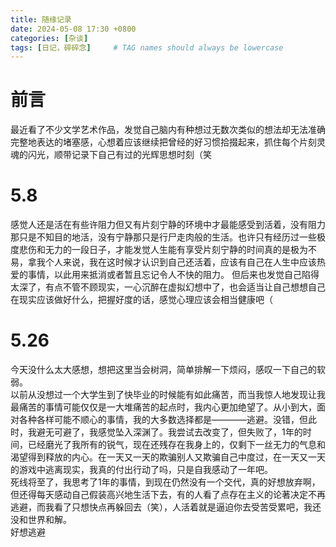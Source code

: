 ```yaml
---
title: 随缘记录
date: 2024-05-08 17:30 +0800
categories: [杂谈]
tags: [日记，碎碎念]     # TAG names should always be lowercase
---
```


# 前言
最近看了不少文学艺术作品，发觉自己脑内有种想过无数次类似的想法却无法准确完整地表达的堵塞感，心想着应该继续把曾经的好习惯拾掇起来，抓住每个片刻灵魂的闪光，顺带记录下自己有过的光辉思想时刻（笑

# 5.8
感觉人还是活在有些许阻力但又有片刻宁静的环境中才最能感受到活着，没有阻力那只是不知目的地活，没有宁静那只是行尸走肉般的生活。也许只有经历过一些极度悲伤和无力的一段日子，才能发觉人生能有享受片刻宁静的时间真的是极为不易，拿我个人来说，我在这时候才认识到自己还活着，应该有自己在人生中应该热爱的事情，以此用来抵消或者暂且忘记令人不快的阻力。
但后来也发觉自己陷得太深了，有点不管不顾现实，一心沉醉在虚拟幻想中了，也会适当让自己想想自己在现实应该做好什么，把握好度的话，感觉心理应该会相当健康吧（

# 5.26
今天没什么太大感想，想把这里当会树洞，简单排解一下烦闷，感叹一下自己的软弱。  
以前从没想过一个大学生到了快毕业的时候能有如此痛苦，而当我惊人地发现让我最痛苦的事情可能仅仅是一大堆痛苦的起点时，我内心更加绝望了。从小到大，面对各种各样可能不顺心的事情，我的大多数选择都是————逃避。没错，但此时，我避无可避了，我感觉坠入深渊了。我尝试去改变了，但失败了，1年的时间，已经磨光了我所有的锐气，现在还残存在我身上的，仅剩下一丝无力的气息和渴望得到释放的内心。在一天又一天的欺骗别人又欺骗自己中度过，在一天又一天的游戏中逃离现实，我真的付出行动了吗，只是自我感动了一年吧。  
死线将至了，我思考了1年的事情，到现在仍然没有一个交代，真的好想放弃啊，但还得每天感动自己假装高兴地生活下去，有的人看了点存在主义的论著决定不再逃避，而我看了只想快点再躲回去（笑），人活着就是逼迫你去受苦受累吧，我还没和世界和解。  
好想逃避